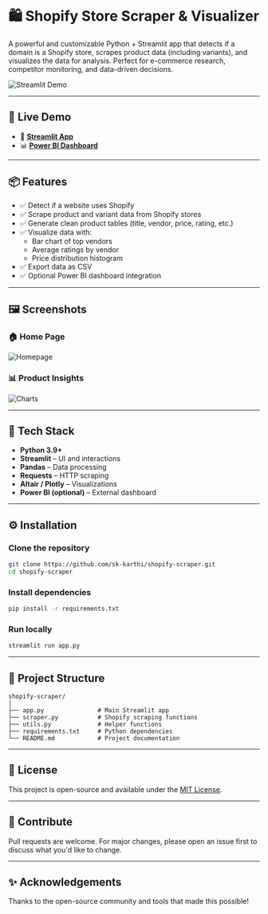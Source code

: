 
# 🛍️ Shopify Store Scraper & Visualizer

A powerful and customizable Python + Streamlit app that detects if a domain is a Shopify store, scrapes product data (including variants), and visualizes the data for analysis. Perfect for e-commerce research, competitor monitoring, and data-driven decisions.

![Streamlit Demo](https://github.com/sk-karthi/shopify-scraper/assets/your-username/demo-screenshot.png)

---

## 🚀 Live Demo

- 🔗 **[Streamlit App](https://your-deployment-link.streamlit.app)**
- 📊 **[Power BI Dashboard](https://app.powerbi.com/groups/me/dashboards/your-dashboard-id)**

---

## 📦 Features

- ✅ Detect if a website uses Shopify
- ✅ Scrape product and variant data from Shopify stores
- ✅ Generate clean product tables (title, vendor, price, rating, etc.)
- ✅ Visualize data with:
  - Bar chart of top vendors
  - Average ratings by vendor
  - Price distribution histogram
- ✅ Export data as CSV
- ✅ Optional Power BI dashboard integration

---

## 🖼️ Screenshots

### 🏠 Home Page
![Homepage](https://github.com/sk-karthi/shopify-scraper/assets/your-username/home.png)

### 📊 Product Insights
![Charts](https://github.com/sk-karthi/shopify-scraper/assets/your-username/charts.png)

---

## 🔧 Tech Stack

- **Python 3.9+**
- **Streamlit** – UI and interactions
- **Pandas** – Data processing
- **Requests** – HTTP scraping
- **Altair / Plotly** – Visualizations
- **Power BI (optional)** – External dashboard

---

## ⚙️ Installation

### Clone the repository

```bash
git clone https://github.com/sk-karthi/shopify-scraper.git
cd shopify-scraper
```

### Install dependencies

```bash
pip install -r requirements.txt
```

### Run locally

```bash
streamlit run app.py
```

---

## 📁 Project Structure

```
shopify-scraper/
│
├── app.py               # Main Streamlit app
├── scraper.py           # Shopify scraping functions
├── utils.py             # Helper functions
├── requirements.txt     # Python dependencies
└── README.md            # Project documentation
```

---

## 📄 License

This project is open-source and available under the [MIT License](LICENSE).

---

## 🙌 Contribute

Pull requests are welcome. For major changes, please open an issue first to discuss what you'd like to change.

---

## ✨ Acknowledgements

Thanks to the open-source community and tools that made this possible!
